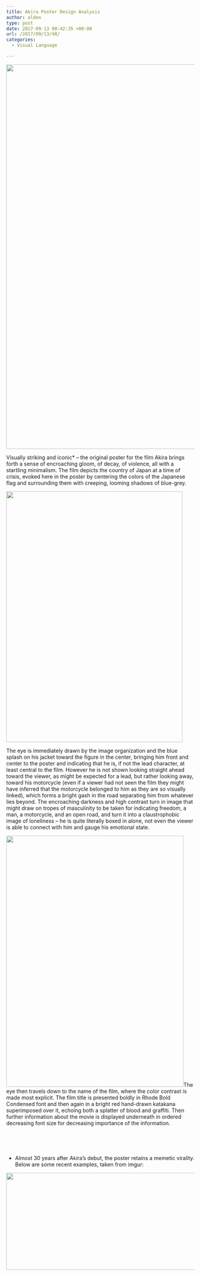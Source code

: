 ```yaml
---
title: Akira Poster Design Analysis
author: alden
type: post
date: 2017-09-13 00:42:35 +00:00
url: /2017/09/13/48/
categories:
  - Visual Language

---
```

<img class="aligncenter wp-image-52 size-large" src="http://www.alden.life/wp-content/uploads/2017/09/60815e5067ce8be81c8297655abdd019-akira-film-akira-poster-726x1024.jpg" alt="" width="726" height="1024" srcset="http://www.alden.life/wp-content/uploads/2017/09/60815e5067ce8be81c8297655abdd019-akira-film-akira-poster-726x1024.jpg 726w, http://www.alden.life/wp-content/uploads/2017/09/60815e5067ce8be81c8297655abdd019-akira-film-akira-poster-213x300.jpg 213w, http://www.alden.life/wp-content/uploads/2017/09/60815e5067ce8be81c8297655abdd019-akira-film-akira-poster.jpg 736w" sizes="(max-width: 726px) 100vw, 726px" />

Visually striking and iconic* &#8211; the original poster for the film Akira brings forth a sense of encroaching gloom, of decay, of violence, all with a startling minimalism. The film depicts the country of Japan at a time of crisis, evoked here in the poster by centering the colors of the Japanese flag and surrounding them with creeping, looming shadows of blue-grey.

<img class="wp-image-54 aligncenter" src="http://www.alden.life/wp-content/uploads/2017/09/Guides.png" alt="" width="471" height="668" srcset="http://www.alden.life/wp-content/uploads/2017/09/Guides.png 528w, http://www.alden.life/wp-content/uploads/2017/09/Guides-211x300.png 211w" sizes="(max-width: 471px) 100vw, 471px" />

The eye is immediately drawn by the image organization and the blue splash on his jacket toward the figure in the center, bringing him front and center to the poster and indicating that he is, if not the lead character, at least central to the film. However he is not shown looking straight ahead toward the viewer, as might be expected for a lead, but rather looking away, toward his motorcycle (even if a viewer had not seen the film they might have inferred that the motorcycle belonged to him as they are so visually linked), which forms a bright gash in the road separating him from whatever lies beyond. The encroaching darkness and high contrast turn in image that might draw on tropes of masculinity to be taken for indicating freedom, a man, a motorcycle, and an open road, and turn it into a claustrophobic image of loneliness &#8211; he is quite literally boxed in alone, not even the viewer is able to connect with him and gauge his emotional state.

<img class="wp-image-56 aligncenter" src="http://www.alden.life/wp-content/uploads/2017/09/AkiraColors-726x1024.jpg" alt="" width="474" height="669" srcset="http://www.alden.life/wp-content/uploads/2017/09/AkiraColors-726x1024.jpg 726w, http://www.alden.life/wp-content/uploads/2017/09/AkiraColors-213x300.jpg 213w, http://www.alden.life/wp-content/uploads/2017/09/AkiraColors.jpg 736w" sizes="(max-width: 474px) 100vw, 474px" />The eye then travels down to the name of the film, where the color contrast is made most explicit. The film title is presented boldly in Rhode Bold Condensed font and then again in a bright red hand-drawn katakana superimposed over it, echoing both a splatter of blood and graffiti. Then further information about the movie is displayed underneath in ordered decreasing font size for decreasing importance of the information.

&nbsp;

&nbsp;

* Almost 30 years after Akira&#8217;s debut, the poster retains a memetic virality. Below are some recent examples, taken from imgur:

<img class="alignnone wp-image-55 size-large" src="http://www.alden.life/wp-content/uploads/2017/09/memes-1024x358.jpg" alt="" width="739" height="258" srcset="http://www.alden.life/wp-content/uploads/2017/09/memes-1024x358.jpg 1024w, http://www.alden.life/wp-content/uploads/2017/09/memes-300x105.jpg 300w, http://www.alden.life/wp-content/uploads/2017/09/memes-768x268.jpg 768w, http://www.alden.life/wp-content/uploads/2017/09/memes.jpg 1455w" sizes="(max-width: 739px) 100vw, 739px" />
